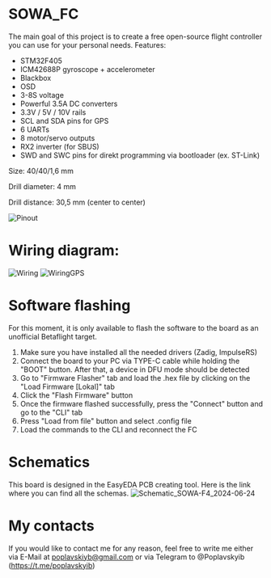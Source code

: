 # SOWA_FC
The main goal of this project is to create a free open-source flight controller you can use for your personal needs.
Features:
- STM32F405
- ICM42688P gyroscope + accelerometer
- Blackbox
- OSD
- 3-8S voltage
- Powerful 3.5A DC converters
- 3.3V / 5V / 10V rails
- SCL and SDA pins for GPS
- 6 UARTs
- 8 motor/servo outputs
- RX2 inverter (for SBUS)
- SWD and SWC pins for direkt programming via bootloader (ex. ST-Link)

Size: 40/40/1,6 mm

Drill diameter: 4 mm

Drill distance: 30,5 mm (center to center)

![Pinout](https://github.com/PoplavskyiB/SOWA_FC/assets/167243322/e67117a9-e37e-4fd5-865a-a49e9ddd90c3)

# Wiring diagram:
![Wiring](https://github.com/PoplavskyiB/SOWA_FC/assets/167243322/2423a88a-3354-4313-ac50-48c41776823a)
![WiringGPS](https://github.com/PoplavskyiB/SOWA_FC/assets/167243322/1aa1573c-b4a7-4d55-b7f9-d5b83f3ceccf)

# Software flashing

For this moment, it is only available to flash the software to the board as an unofficial Betaflight target.
1) Make sure you have installed all the needed drivers (Zadig, ImpulseRS)
2) Connect the board to your PC via TYPE-C cable while holding the "BOOT" button. After that, a device in DFU mode should be detected
3) Go to "Firmware Flasher" tab and load the .hex file by clicking on the "Load Firmware [Lokal]" tab
4) Click the "Flash Firmware" button
5) Once the firmware flashed successfully, press the "Connect" button and go to the "CLI" tab
6) Press "Load from file" button and select .config file
7) Load the commands to the CLI and reconnect the FC

# Schematics
This board is designed in the EasyEDA PCB creating tool. Here is the link where you can find all the schemas.
![Schematic_SOWA-F4_2024-06-24](https://github.com/PoplavskyiB/SOWA_FC/assets/167243322/1b62517a-4905-46a9-8bb6-6d8feb7ada3f)


# My contacts

If you would like to contact me for any reason, feel free to write me either via E-Mail at poplavskiyb@gmail.com or via Telegram to @Poplavskyib (https://t.me/poplavskyib)

